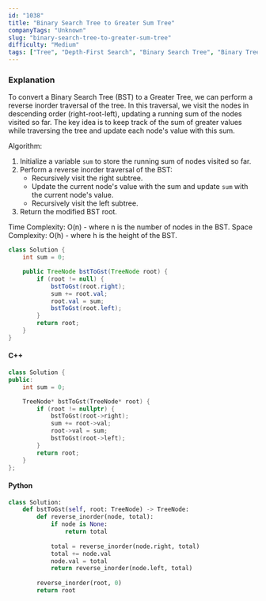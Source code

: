 ```yaml
---
id: "1038"
title: "Binary Search Tree to Greater Sum Tree"
companyTags: "Unknown"
slug: "binary-search-tree-to-greater-sum-tree"
difficulty: "Medium"
tags: ["Tree", "Depth-First Search", "Binary Search Tree", "Binary Tree"]
---
```


### Explanation

To convert a Binary Search Tree (BST) to a Greater Tree, we can perform a reverse inorder traversal of the tree. In this traversal, we visit the nodes in descending order (right-root-left), updating a running sum of the nodes visited so far. The key idea is to keep track of the sum of greater values while traversing the tree and update each node's value with this sum.

Algorithm:
1. Initialize a variable `sum` to store the running sum of nodes visited so far.
2. Perform a reverse inorder traversal of the BST:
   - Recursively visit the right subtree.
   - Update the current node's value with the sum and update `sum` with the current node's value.
   - Recursively visit the left subtree.
3. Return the modified BST root.

Time Complexity: O(n) - where n is the number of nodes in the BST.
Space Complexity: O(h) - where h is the height of the BST.

```java
class Solution {
    int sum = 0;

    public TreeNode bstToGst(TreeNode root) {
        if (root != null) {
            bstToGst(root.right);
            sum += root.val;
            root.val = sum;
            bstToGst(root.left);
        }
        return root;
    }
}
```

#### C++
```cpp
class Solution {
public:
    int sum = 0;

    TreeNode* bstToGst(TreeNode* root) {
        if (root != nullptr) {
            bstToGst(root->right);
            sum += root->val;
            root->val = sum;
            bstToGst(root->left);
        }
        return root;
    }
};
```

#### Python
```python
class Solution:
    def bstToGst(self, root: TreeNode) -> TreeNode:
        def reverse_inorder(node, total):
            if node is None:
                return total
            
            total = reverse_inorder(node.right, total)
            total += node.val
            node.val = total
            return reverse_inorder(node.left, total)
        
        reverse_inorder(root, 0)
        return root
```
